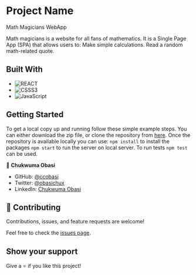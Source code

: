 # Project Name

Math Magicians WebApp

Math magicians is a website for all fans of mathematics. It is a Single Page App (SPA) that allows users to:  Make simple calculations. Read a random math-related quote.

## Built With
- ![REACT](https://img.shields.io/badge/React-20232A?style=for-the-badge&logo=react&logoColor=61DAFB)
- ![CSSS3](https://img.shields.io/badge/CSS3-1572B6?style=for-the-badge&logo=css3&logoColor=white)
- ![JavaScript](https://img.shields.io/badge/javascript-%23323330.svg?style=for-the-badge&logo=javascript&logoColor=%23F7DF1E)


## Getting Started

To get a local copy up and running follow these simple example steps. You can either download the zip file, or clone the repository from [here](https://github.com/ccobasi/math-magicians). Once the repository is available locally you can use: `npm install` to install the packages `npm start` to run the server on local server.
To run tests `npm test` can be used.

👤 **Chukwuma Obasi**

- GitHub: [@ccobasi](https://github.com/ccobasi)
- Twitter: [@obasichux](https://twitter.com/obasichux)
- LinkedIn: [Chukwuma Obasi](https://linkedin.com/in/chukwuma-obasi)


## 🤝 Contributing

Contributions, issues, and feature requests are welcome!

Feel free to check the [issues page](https://github.com/ccobasi/math-magicians/issues).

## Show your support

Give a ⭐️ if you like this project!